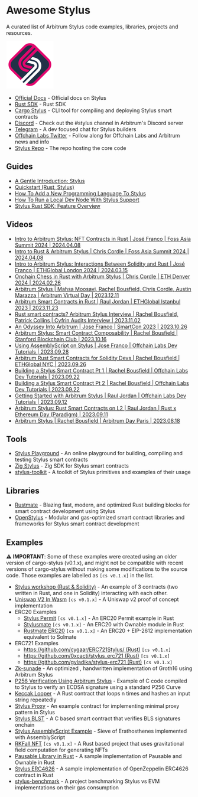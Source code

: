 # Awesome Stylus
A curated list of Arbitrum Stylus code examples, libraries, projects and resources.

<img src="./Arbitrum_Stylus-Logomark.svg" width="128" height="128" />

- [Official Docs](https://docs.arbitrum.io/stylus/stylus-gentle-introduction) - Official docs on Stylus
- [Rust SDK](https://github.com/OffchainLabs/stylus-sdk-rs) - Rust SDK
- [Cargo Stylus](https://github.com/OffchainLabs/cargo-stylus) - CLI tool for compiling and deploying Stylus smart contracts
- [Discord](https://discord.gg/arbitrum) - Check out the #stylus channel in Arbitrum's Discord server
- [Telegram](https://t.me/arbitrum_stylus) - A dev focused chat for Stylus builders
- [Offchain Labs Twitter](https://twitter.com/OffchainLabs) - Follow along for Offchain Labs and Arbitrum news and info
- [Stylus Repo](https://github.com/OffchainLabs/stylus) - The repo hosting the core code

## Guides
- [A Gentle Introduction: Stylus](https://docs.arbitrum.io/stylus/stylus-gentle-introduction)
- [Quickstart (Rust, Stylus)](https://docs.arbitrum.io/stylus/stylus-quickstart)
- [How To Add a New Programming Language To Stylus](https://docs.arbitrum.io/stylus/how-tos/adding-support-for-new-languages)
- [How To Run a Local Dev Node With Stylus Support](https://docs.arbitrum.io/stylus/how-tos/local-stylus-dev-node)
- [Stylus Rust SDK: Feature Overview](https://docs.arbitrum.io/stylus/reference/rust-sdk-guide)

## Videos
- [Intro to Arbitrum Stylus: NFT Contracts in Rust | José Franco | Foss Asia Summit 2024 | 2024.04.08](https://www.youtube.com/watch?v=M31sqbb3f8I&t=107s)
- [Intro to Rust & Arbitrum Stylus | Chris Cordle | Foss Asia Summit 2024 | 2024.04.08](https://www.youtube.com/live/M31sqbb3f8I?si=0gYJZVm6KInd0sEy&t=107)
- [Intro to Arbitrum Stylus: Interactions Between Solidity and Rust | José Franco | ETHGlobal London 2024 | 2024.03.15](https://www.youtube.com/live/8xEkv5bRIjs?si=-QPJUZguT7a2c3T7&t=7140)
- [Onchain Chess in Rust with Arbitrum Stylus | Chris Cordle | ETH Denver 2024 | 2024.02.26](https://www.youtube.com/watch?v=EXFMRfTF83M)
- [Arbitrum Stylus | Mahsa Moosavi, Rachel Bousfield, Chris Cordle, Austin Marazza | Arbitrum Virtual Day | 2023.12.11](https://www.youtube.com/watch?v=dXiO6XQgIs0)
- [Arbitrum Smart Contracts in Rust | Raul Jordan | ETHGlobal Istanbul 2023 | 2023.11.23](https://www.youtube.com/watch?v=XIpxtXMCscg)
- [Rust smart contracts? Arbitrum Stylus Interview | Rachel Bousfield, Patrick Collins | Cyfrin Audits Interview | 2023.11.02](https://www.youtube.com/watch?v=UVLDP1jqEFM)
- [An Odyssey Into Arbitrum | Jose Franco | SmartCon 2023 | 2023.10.26](https://www.youtube.com/shorts/yOu0CvxhO4Y)
- [Arbitrum Stylus: Smart Contract Composability | Rachel Bousfield | Stanford Blockchain Club | 2023.10.16](https://www.youtube.com/watch?v=gP49H27JU04&t=4s)
- [Using AssemblyScript on Stylus | Jose Franco | Offchain Labs Dev Tutorials | 2023.09.28](https://www.youtube.com/watch?v=FdFvZeqeSBI)
- [Arbitrum Rust Smart Contracts for Solidity Devs | Rachel Bousfield | ETHGlobal NYC | 2023.09.26](https://www.youtube.com/watch?v=_Z27pN-U0N0&t=20s)
- [Building a Stylus Smart Contract Pt 1 | Rachel Bousfield | Offchain Labs Dev Tutorials | 2023.09.22](https://www.youtube.com/watch?v=DJjpPWuGKq0)
- [Building a Stylus Smart Contract Pt 2 | Rachel Bousfield | Offchain Labs Dev Tutorials | 2023.09.22](https://www.youtube.com/watch?v=HsuI1TOyMs4)
- [Getting Started with Arbitrum Stylus | Raul Jordan | Offchain Labs Dev Tutorials | 2023.09.12](https://www.youtube.com/watch?v=CF1hLTGnByM)
- [Arbitrum Stylus: Rust Smart Contracts on L2 | Raul Jordan | Rust x Ethereum Day (Paradigm) | 2023.09.11](https://www.youtube.com/watch?v=XjGbnvE-OTM)
- [Arbitrum Stylus | Rachel Bousfield | Arbitrum Day Paris | 2023.08.18](https://www.youtube.com/watch?v=Whefhca1Fmk)

## Tools
- [Stylus Playground](https://stylus-playground.vercel.app/) - An online playground for building, compiling and testing Stylus smart contracts
- [Zig Stylus](https://github.com/Stylish-Stylus/zig-stylus) - Zig SDK for Stylus smart contracts
- [stylus-toolkit](https://github.com/LimeChain/stylus-toolkit) - A toolkit of Stylus primitives and examples of their usage

## Libraries
- [Rustmate](https://github.com/cairoeth/rustmate) - Blazing fast, modern, and optimized Rust building blocks for smart contract development using Stylus
- [OpenStylus](https://github.com/Prabhat1308/OpenStylus) - Modular and gas-optimized smart contract libraries and frameworks for Stylus smart contract development

## Examples

:warning: **IMPORTANT**: Some of these examples were created using an older version of cargo-stylus (v0.1.x), and might not be compatible with recent versions of cargo-stylus without making some modifications to the source code. Those examples are labelled as `[cs v0.1.x]` in the list.

- [Stylus workshop (Rust & Solidity)](https://github.com/OffchainLabs/stylus-workshop-rust-solidity) - An example of 3 contracts (two written in Rust, and one in Solidity) interacting with each other.
- [Uniswap V2 In Wasm](https://github.com/evmcheb/univ2-wasm) `[cs v0.1.x]` - A Uniswap v2 proof of concept implementation
- ERC20 Examples
  - [Stylus Permit](https://github.com/prestwich/stylus-permit) `[cs v0.1.x]` - An ERC20 Permit example in Rust
  - [Stylusmate](https://github.com/DeVazzi/stylusmate) `[cs v0.1.x]` - An ERC20 with Ownable module in Rust
  - [Rustmate ERC20](https://github.com/cairoeth/rustmate/blob/main/src/tokens/erc20.rs) `[cs v0.1.x]` - An ERC20 + EIP-2612 implementation equivalent to Solmate
- ERC721 Examples
  - [https://github.com/cygaar/ERC721Stylus/ (Rust)](https://github.com/cygaar/ERC721Stylus/) `[cs v0.1.x]` 
  - [https://github.com/0xcacti/stylus_erc721 (Rust)](https://github.com/0xcacti/stylus_erc721) `[cs v0.1.x]` 
  - [https://github.com/gvladika/stylus-erc721 (Rust)](https://github.com/gvladika/stylus-erc721/tree/main) `[cs v0.1.x]` 
- [Zk-sunade](https://github.com/supernovahs/zk-sunade) - An optimized , handwritten implementation of Groth16 using Arbitrum Stylus
- [P256 Verification Using Arbitrum Stylus](https://github.com/jake-nyquist/stylus-p256-example) - Example of C code compiled to Stylus to verify an ECDSA signature using a standard P256 Curve
- [Keccak Looper](https://gist.github.com/cygaar/ee3cf1d1f98a57369717c9d91e076fd1) - A Rust contract that loops n times and hashes an input string repeatedly
- [Stylus Proxy](https://github.com/byteZorvin/stylus-proxy) - An example contract for implementing minimal proxy pattern in Stylus
- [Stylus BLST](https://github.com/rauljordan/stylus-blst) - A C based smart contract that verifies BLS signatures onchain
- [Stylus AssemblyScript Example](https://github.com/OffchainLabs/stylus-as-example) - Sieve of Erathosthenes implemented with AssemblyScript
- [RKFall NFT](https://github.com/yahgwai/rkfall-nft/) `[cs v0.1.x]` - A Rust based project that uses gravitational field computation for generating NFTs
- [Pausable Library in Rust](https://github.com/ggonzalez94/stylus-pausable) - A sample implementation of Pausable and Ownable in Rust
- [Stylus ERC4626](https://github.com/solidoracle/erc4626-rs) - A sample implementation of OpenZeppelin ERC4626 contract in Rust
- [stylus-benchmark](https://github.com/Daniel-K-Ivanov/stylus-benchmark) - A project benchmarking Stylus vs EVM implementations on their gas consumption
